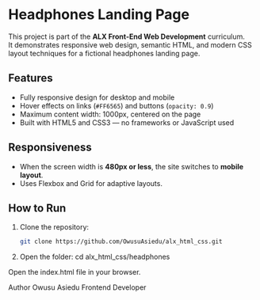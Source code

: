 #  Headphones Landing Page

This project is part of the **ALX Front-End Web Development** curriculum.  
It demonstrates responsive web design, semantic HTML, and modern CSS layout techniques for a fictional headphones landing page.


##  Features
- Fully responsive design for desktop and mobile  
- Hover effects on links (`#FF6565`) and buttons (`opacity: 0.9`)  
- Maximum content width: 1000px, centered on the page  
- Built with HTML5 and CSS3 — no frameworks or JavaScript used  


##  Responsiveness
- When the screen width is **480px or less**, the site switches to **mobile layout**.  
- Uses Flexbox and Grid for adaptive layouts.  


##  How to Run
1. Clone the repository:
   ```bash
   git clone https://github.com/OwusuAsiedu/alx_html_css.git

 2.  Open the folder:
cd alx_html_css/headphones

Open the index.html file in your browser.

Author
Owusu Asiedu
Frontend Developer